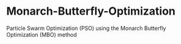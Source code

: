 # Monarch-Butterfly-Optimization
Particle Swarm Optimization (PSO) using the Monarch Butterfly Optimization (MBO) method 
